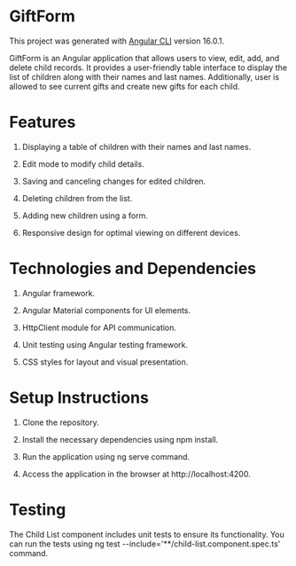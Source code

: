 # GiftForm

This project was generated with [Angular CLI](https://github.com/angular/angular-cli) version 16.0.1.

GiftForm is an Angular application that allows users to view, edit, add, and delete child records. It provides a user-friendly table interface to display the list of children along with their names and last names. Additionally, user is allowed to see current gifts and create new gifts for each child.

# Features

1. Displaying a table of children with their names and last names.

2. Edit mode to modify child details.

3. Saving and canceling changes for edited children.

4. Deleting children from the list.

5. Adding new children using a form.

6. Responsive design for optimal viewing on different devices.

# Technologies and Dependencies

1. Angular framework.

2. Angular Material components for UI elements.

3. HttpClient module for API communication.

4. Unit testing using Angular testing framework.

5. CSS styles for layout and visual presentation.

# Setup Instructions

1. Clone the repository.

2. Install the necessary dependencies using npm install.

3. Run the application using ng serve command.

4. Access the application in the browser at http://localhost:4200.

# Testing

The Child List component includes unit tests to ensure its functionality. You can run the tests using ng test --include='**/child-list.component.spec.ts' command.


